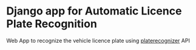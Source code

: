 # Django app for Automatic Licence Plate Recognition

Web App to recognize the vehicle licence plate using [platerecognizer](https://platerecognizer.com/) API
